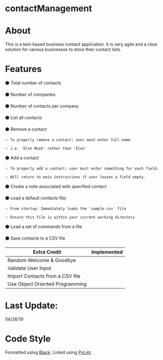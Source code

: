 # contactManagement

# About

This is a text-based business contact application.
It is very agile and a clear solution for various businesses to store their contact lists.

# Features

⚫️ Total number of contacts

⚫️ Number of companies

⚫️ Number of contacts per company

⚫️ List all contacts

⚫️ Remove a contact

    ✨ To properly remove a contact: user must enter full name

    ✨ i.e. 'Elon Musk' rather than 'Elon'

⚫️ Add a contact

    ✨ To properly add a contact: user must enter something for each field.

    ✨ Will return to main instructions if user leaves a field empty.

⚫️ Create a note associated with specified contact

⚫️ Load a default contacts file:

    ✨ From startup: Immediately loads the 'sample.csv' file

    ✨ Ensure this file is within your current working directory

⚫️ Load a set of commands from a file

⚫️ Save contacts to a CSV file


| Extra Credit           | Implemented |
|------------------------|-------------|
| Random Welcome & Goodbye |         |
| Validate User Input | |
| Import Contacts from a CSV file | |
| Use Object Oriented Programming | |

# Last Update:

04/26/19

# Code Style

Formatted using [Black](https://github.com/ambv/black). Linted using [PyLint](https://www.pylint.org/).
